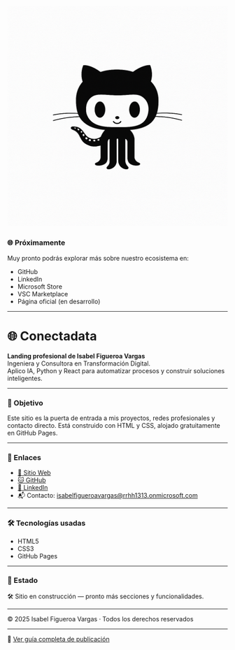 ![Banner](./banner.png)
---

### 🌐 Próximamente

Muy pronto podrás explorar más sobre nuestro ecosistema en:

- GitHub  
- LinkedIn  
- Microsoft Store  
- VSC Marketplace  
- Página oficial (en desarrollo)

---


# 🌐 Conectadata

**Landing profesional de Isabel Figueroa Vargas**  
Ingeniera y Consultora en Transformación Digital.  
Aplico IA, Python y React para automatizar procesos y construir soluciones inteligentes.

---

### 🚀 Objetivo

Este sitio es la puerta de entrada a mis proyectos, redes profesionales y contacto directo. Está construido con HTML y CSS, alojado gratuitamente en GitHub Pages.

---

### 🔗 Enlaces

- [🔗 Sitio Web](https://isabelfigueroav.github.io/conectadata/)
- [🐱 GitHub](https://github.com/IsabelFigueroaV)
- [💼 LinkedIn](https://www.linkedin.com/in/isabelfigueroav/)
- 📬 Contacto: isabelfigueroavargas@rrhh1313.onmicrosoft.com

---

### 🛠 Tecnologías usadas

- HTML5
- CSS3
- GitHub Pages

---

### 📌 Estado

🛠 Sitio en construcción — pronto más secciones y funcionalidades.

---

© 2025 Isabel Figueroa Vargas · Todos los derechos reservados

---

🔗 [Ver guía completa de publicación](./GUIA_CONECTADATA.md)
